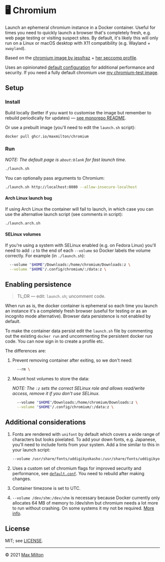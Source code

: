 # 🖥 Chromium

Launch an ephemeral chromium instance in a Docker container. Useful for times you need to quickly launch a browser that's completely fresh, e.g. web page testing or visiting suspect sites. By default, it's likely this will only run on a Linux or macOS desktop with X11 compatibility (e.g. Wayland + `xwayland`).

Based on the [chromium image by jessfraz](https://github.com/jessfraz/dockerfiles/blob/master/chromium/Dockerfile) + [her seccomp profile](https://github.com/jessfraz/dotfiles/blob/master/etc/docker/seccomp/chrome.json).

Uses an opinionated [default configuration](https://github.com/MaxMilton/docker-chromium/blob/master/default.conf) for additional performance and security. If you need a fully default chromium use [my chromium-test image](../chromium-test).

## Setup

### Install

Build locally (better if you want to customise the image but remember to rebuild periodically for updates) — [see monorepo README](https://github.com/MaxMilton/dockerfiles/blob/master/README.md).

Or use a prebuilt image (you'll need to edit the `launch.sh` script):

```sh
docker pull ghcr.io/maxmilton/chromium
```

### Run

_NOTE: The default page is `about:blank` for fast launch time._

```sh
./launch.sh
```

You can optionally pass arguments to Chromium:

```sh
./launch.sh http://localhost:8080 --allow-insecure-localhost
```

#### Arch Linux launch bug

If using Arch Linux the container will fail to launch, in which case you can use the alternative launch script (see comments in script):

```sh
./launch.arch.sh
```

#### SELinux volumes

If you're using a system with SELinux enabled (e.g. on Fedora Linux) you'll need to add `:z` to the end of each `--volume` so Docker labels the volume correctly. For example (in `./launch.sh`):

```sh
  --volume "$HOME"/Downloads:/home/chromium/Downloads:z \
  --volume "$HOME"/.config/chromium/:/data:z \
```

## Enabling persistence

> TL;DR — edit: `launch.sh`; uncomment code.

When run as is, the docker container is ephemeral so each time you launch an instance it's a completely fresh browser (useful for testing or as an incognito mode alternative). Browser data persistence is not enabled by default.

To make the container data persist edit the `launch.sh` file by commenting out the existing `docker run` and uncommenting the persistent docker run code. You can now sign in to create a profile etc.

The differences are:

1. Prevent removing container after exiting, so we don't need:

   ```sh
     --rm \
   ```

1. Mount host volumes to store the data:

   _NOTE: The `:z` sets the correct SELinux role and allows read/write access, remove it if you don't use SELinux._

   ```sh
     --volume "$HOME"/Downloads:/home/chromium/Downloads:z \
     --volume "$HOME"/.config/chromium/:/data:z \
   ```

## Additional considerations

1. Fonts are rendered with `unifont` by default which covers a wide range of characters but looks pixelated. To add your down fonts, e.g. Japanese, you'll need to include fonts from your system. Add a line similar to this in your launch script:

   ```sh
   --volume /usr/share/fonts/uddigikyokasho:/usr/share/fonts/uddigikyokasho \
   ```

1. Uses a custom set of chromium flags for improved security and performance, see [`default.conf`](https://github.com/MaxMilton/docker-chromium/blob/master/default.conf). You need to rebuild after making changes.

1. Container timezone is set to UTC.

1. `--volume /dev/shm:/dev/shm` is necessary because Docker currently only allocates 64 MB of memory to /dev/shm but chromium needs a lot more to run without crashing. On some systems it my not be required. [More info](https://github.com/c0b/chrome-in-docker/issues/1).

## License

MIT; see [LICENSE](https://github.com/MaxMilton/dockerfiles/blob/master/LICENSE).

---

© 2021 [Max Milton](https://maxmilton.com)
